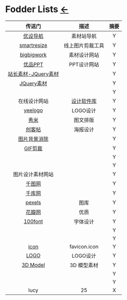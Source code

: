 <script src="../../js/JQuery/jquery.min.js" type="text/javascript"></script>
<script type="text/javascript" charset="utf-8">
  // Creating custom :external selector
  $.expr[':'].external = function(obj){
      return !obj.href.match(/^mailto\:/)
              && (obj.hostname != location.hostname);
  };    
  
  $(function(){
    // Add 'external' CSS class to all external links
    $('a:external').addClass('external');

    // turn target into target=_blank for elements w external class
    $(".external").attr('target','_blank');

  })
</script>

# Fodder Lists  [←](../index.md)

| 传送门 | 描述 | 摘要 |
|:---:|:---:|:---:|
| [优设导航](https://hao.uisdc.com/) | 素材站导航 | Y |
| [smartresize](https://www.smartresize.com/) | 线上图片剪裁工具 | Y |
| [bigbigwork](https://www.bigbigwork.com/) | 素材设计网站 | Y |
| [优品PPT](http://www.ypppt.com/) | PPT设计网站 | Y |
| [站长素材-JQuery素材](http://sc.chinaz.com/tag_jiaoben/tupianlunbo.html) |  | Y |
| [JQuery素材](https://www.jq22.com/) |  | Y |
| []() |  | Y |
| 在线设计网站 | [设计软件库](https://www.fxxkmakeding.xyz/) | Y |
| [yeelogo](http://yeelogo.com/#/) | LOGO设计 | Y |
| [秀米](https://xiumi.us/#/) | 图文排版 | Y |
| [创客帖](https://www.chuangkit.com/designtools/startdesign) | 海报设计 | Y |
| [图片背景消除](https://www.remove.bg/zh) |  | Y |
| [GIF剪裁](https://www.tutieshi.com/cut/) |  | Y |
| []() |  | Y |
| []() |  | Y |
| 图片设计素材网站 |  | Y |
| [千图网](https://www.58pic.com/) |  | Y |
| [千库网](https://588ku.com/) |  | Y |
| [pexels](https://www.pexels.com/) | 图库 | Y |
| [花瓣网](https://huaban.com/) | 优质 | Y |
| [100font](https://www.100font.com/) | 字体设计 | Y |
| []() |  | Y |
| []() |  | Y |
| [icon](icon.md) | favicon.icon | Y |
| [LOGO](LOGO.md) | LOGO设计 | Y |
| [3D Model](3D_model.md) | 3D 模型素材 | Y |
| []() |  | Y |
| []() |  | Y |
| lucy | 25 | X |
